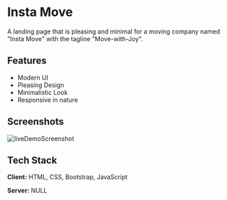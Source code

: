 # Insta Move

A landing page that is pleasing and minimal for a moving company named "Insta Move" with the tagline "Move-with-Joy".

## Features

- Modern UI
- Pleasing Design
- Minimalistic Look
- Responsive in nature

## Screenshots

![liveDemoScreenshot](https://github.com/ambrish-kd/Insta-Move/assets/90711457/fe3a1d8c-08e6-4b39-8d47-5e36d42586d8)

## Tech Stack

**Client:** HTML, CSS, Bootstrap, JavaScript

**Server:** NULL
